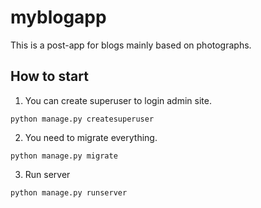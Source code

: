 # myblogapp


This is a post-app for blogs mainly based on photographs.


## How to start

1. You can create superuser to login admin site.

`python manage.py createsuperuser`

2. You need to migrate everything.

`python manage.py migrate`

3. Run server

`python manage.py runserver`
